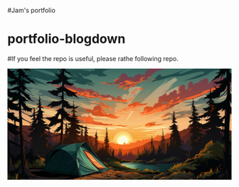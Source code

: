 
#Jam's portfolio


# portfolio-blogdown


#If you feel the repo is useful, please rathe following repo.


![](assets/portfolio-blogdown.png)
